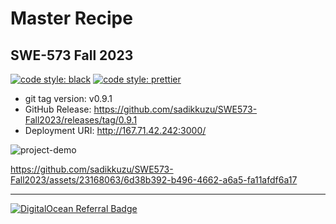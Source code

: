 # Master Recipe

## SWE-573 Fall 2023


[![code style: black](https://img.shields.io/badge/code%20style-black-000000.svg)](https://github.com/sadikkuzu/SWE573-Fall2023/blob/main/.pre-commit-config.yaml#L34-L38)
[![code style: prettier](https://img.shields.io/badge/code_style-prettier-ff69b4.svg)](https://github.com/sadikkuzu/SWE573-Fall2023/blob/main/.prettierrc)

* git tag version: v0.9.1
* GitHub Release: https://github.com/sadikkuzu/SWE573-Fall2023/releases/tag/0.9.1
* Deployment URI: http://167.71.42.242:3000/


![project-demo](https://github.com/sadikkuzu/SWE573-Fall2023/assets/23168063/f8bcc5fd-e0ee-4344-9451-a7ec04d01c0e)

https://github.com/sadikkuzu/SWE573-Fall2023/assets/23168063/6d38b392-b496-4662-a6a5-fa11afdf6a17

---

[![DigitalOcean Referral Badge](https://web-platforms.sfo2.cdn.digitaloceanspaces.com/WWW/Badge%201.svg)](https://www.digitalocean.com/?refcode=c1f35c98ce91)
